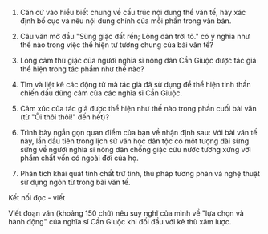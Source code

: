1. Căn cứ vào hiểu biết chung về cấu trúc nội dung thể văn tế, hãy xác định bố cục và nêu nội dung chính của mỗi phần trong văn bản.

2. Câu văn mở đầu "Sùng giặc đất rền; Lòng dân trời tỏ." có ý nghĩa như thế nào trong việc thể hiện tư tưởng chung của bài văn tế?

3. Lòng cảm thù giặc của người nghĩa sĩ nông dân Cần Giuộc được tác giả thể hiện trong tác phẩm như thế nào?

4. Tìm và liệt kê các động từ mà tác giả đã sử dụng để thể hiện tinh thần chiến đấu dũng cảm của các nghĩa sĩ Cần Giuộc.

5. Cảm xúc của tác giả được thể hiện như thế nào trong phần cuối bài văn (từ "Ôi thôi thôi!" đến hết)?

6. Trình bày ngắn gọn quan điểm của bạn về nhận định sau: Với bài văn tế này, lần đầu tiên trong lịch sử văn học dân tộc có một tượng đài sừng sững về người nghĩa sĩ nông dân chống giặc cứu nước tương xứng với phẩm chất vốn có ngoài đời của họ.

7. Phân tích khái quát tính chất trữ tình, thủ pháp tương phản và nghệ thuật sử dụng ngôn từ trong bài văn tế.

Kết nối đọc - viết

Viết đoạn văn (khoảng 150 chữ) nêu suy nghĩ của mình về "lựa chọn và hành động" của nghĩa sĩ Cần Giuộc khi đối đầu với kẻ thù xâm lược.